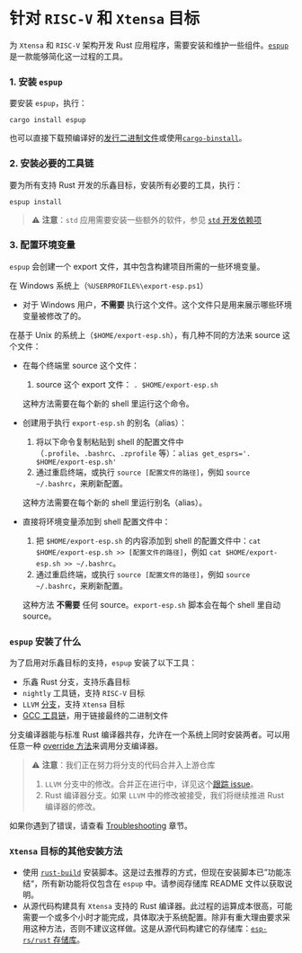 # 针对 `RISC-V` 和 `Xtensa` 目标

为 `Xtensa` 和 `RISC-V` 架构开发 Rust 应用程序，需要安装和维护一些组件。[`espup`][espup-github] 是一款能够简化这一过程的工具。

### 1. 安装 `espup`

要安装 `espup`，执行：
```shell
cargo install espup
```

也可以直接下载预编译好的[发行二进制文件][release-binaries]或使用[`cargo-binstall`][cargo-binstall]。

[espup-github]: https://github.com/esp-rs/espup
[release-binaries]: https://github.com/esp-rs/espup/releases
[cargo-binstall]: https://github.com/cargo-bins/cargo-binstall

### 2. 安装必要的工具链

要为所有支持 Rust 开发的乐鑫目标，安装所有必要的工具，执行：
```shell
espup install
```

> ⚠️ **注意**：`std` 应用需要安装一些额外的软件，参见 [`std` 开发依赖项][rust-esp-book-std-requirements]

[rust-esp-book-std-requirements]: ./std-requirements.md

### 3. 配置环境变量
`espup` 会创建一个 export 文件，其中包含构建项目所需的一些环境变量。

在 Windows 系统上（`%USERPROFILE%\export-esp.ps1`）
  - 对于 Windows 用户，**不需要** 执行这个文件。这个文件只是用来展示哪些环境变量被修改了的。

在基于 Unix 的系统上（`$HOME/export-esp.sh`），有几种不同的方法来 source 这个文件：
- 在每个终端里 source 这个文件：
   1. source 这个 export 文件： `. $HOME/export-esp.sh`

   这种方法需要在每个新的 shell 里运行这个命令。
- 创建用于执行 `export-esp.sh` 的别名（alias）：
   1. 将以下命令复制粘贴到 shell 的配置文件中（`.profile`、`.bashrc`、`.zprofile` 等）：`alias get_esprs='. $HOME/export-esp.sh'`
   2. 通过重启终端，或执行 `source [配置文件的路径]`，例如 `source ~/.bashrc`，来刷新配置。

   这种方法需要在每个新的 shell 里运行别名（alias）。
- 直接将环境变量添加到 shell 配置文件中：
   1. 把 `$HOME/export-esp.sh` 的内容添加到 shell 的配置文件中：`cat $HOME/export-esp.sh >> [配置文件的路径]`，例如 `cat $HOME/export-esp.sh >> ~/.bashrc`。
   2. 通过重启终端，或执行 `source [配置文件的路径]`，例如 `source ~/.bashrc`，来刷新配置。

   这种方法 **不需要** 任何 source。`export-esp.sh` 脚本会在每个 shell 里自动 source。

### `espup` 安装了什么

为了启用对乐鑫目标的支持，`espup` 安装了以下工具：

- 乐鑫 Rust 分支，支持乐鑫目标
- `nightly` 工具链，支持 `RISC-V` 目标
- `LLVM` [分支][llvm-github-fork]，支持 `Xtensa` 目标
- [GCC 工具链][gcc-toolchain-github-fork]，用于链接最终的二进制文件

分支编译器能与标准 Rust 编译器共存，允许在一个系统上同时安装两者。可以用任意一种 [override 方法][rustup-overrides]来调用分支编译器。

> ⚠️ **注意**：我们正在努力将分支的代码合并入上游仓库
> 1. `LLVM` 分支中的修改。合并正在进行中，详见这个[跟踪 issue][llvm-github-fork-upstream issue]。
> 2. Rust 编译器分支。如果 `LLVM` 中的修改被接受，我们将继续推进 Rust 编译器的修改。

如果你遇到了错误，请查看 [Troubleshooting][troubleshooting] 章节。

[llvm-github-fork]: https://github.com/espressif/llvm-project
[gcc-toolchain-github-fork]: https://github.com/espressif/crosstool-NG/
[rustup-overrides]: https://rust-lang.github.io/rustup/overrides.html
[llvm-github-fork-upstream issue]: https://github.com/espressif/llvm-project/issues/4
[troubleshooting]: ../misc/troubleshooting.md

### `Xtensa` 目标的其他安装方法

- 使用 [`rust-build`][rust-build] 安装脚本。这是过去推荐的方式，但现在安装脚本已”功能冻结“，所有新功能将仅包含在 `espup` 中。请参阅存储库 README 文件以获取说明。
- 从源代码构建具有 `Xtensa` 支持的 Rust 编译器。此过程的运算成本很高，可能需要一个或多个小时才能完成，具体取决于系统配置。除非有重大理由要求采用这种方法，否则不建议这样做。这是从源代码构建它的存储库：[`esp-rs/rust` 存储库][esp-rs-rust]。

[rust-build]: https://github.com/esp-rs/rust-build#download-installer-in-bash
[esp-rs-rust]: https://github.com/esp-rs/rust
